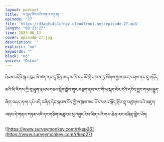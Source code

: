 ```yaml
---
layout: podcast
title: 'ཕ་སྐད་བོར་བའི་གནའ་གཏམ། '
episode: '27'
file: 'https://d3aq6i4c4ifngz.cloudfront.net/episode-27.mp3'
length: "00:23:27"
time: 2023-06-13
cover: episode-27.jpg
description: ''
explicit: "no"
keywords: ""
block: "no"
voices: "Dolma"
---
```

ཐེངས་འདིའི་སྐར་ཁུང་ལེ་ཚན་ནང་དུ་སྔོན་ཆད་ཨ་རི་དང་ཨོ་གླིང་ཁ་ན་ཏྲ་སོགས་རྒྱལ་ཁབ་ཁ་ཤས་ནང་དུ་གདོད་མའི་མི་རིགས་ཀྱི་བུ་ཕྲུག་རྣམས་བཅའ་སྡོད་སློབ་གྲྭར་བཅུག་ནས་རང་གི་ཕ་སྐད་བོར་བའི་དངོས་བྱུང་གཏམ་རྒྱུད་ཞིག་བཤད་ནས། དཔེ་འདི་བཞིན་དེང་སྐབས་བོད་ཀྱི་ས་ཁུལ་མང་པོར་བཅའ་སྡོད་སློབ་གྲྭ་བཙུགས་པའི་མཇུག་འབྲས་དེ་གནའ་གཏམ་འདི་དང་གཅིག་མཚུངས་སུ་འབྱུང་ངེས་ཡིན་པའི་གལ་ཆེན་རང་བཞིན་གླེང་ཡོད།

![https://www.surveymonkey.com/r/kep26](https://www.surveymonkey.com/r/kep27)
